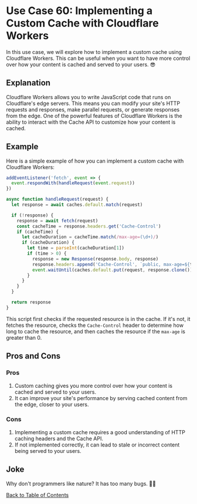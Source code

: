# Use Case 60: Implementing a Custom Cache with Cloudflare Workers

In this use case, we will explore how to implement a custom cache using Cloudflare Workers. This can be useful when you want to have more control over how your content is cached and served to your users. 😎

## Explanation

Cloudflare Workers allows you to write JavaScript code that runs on Cloudflare's edge servers. This means you can modify your site's HTTP requests and responses, make parallel requests, or generate responses from the edge. One of the powerful features of Cloudflare Workers is the ability to interact with the Cache API to customize how your content is cached.

## Example

Here is a simple example of how you can implement a custom cache with Cloudflare Workers:

```javascript
addEventListener('fetch', event => {
  event.respondWith(handleRequest(event.request))
})

async function handleRequest(request) {
  let response = await caches.default.match(request)

  if (!response) {
    response = await fetch(request)
    const cacheTime = response.headers.get('Cache-Control')
    if (cacheTime) {
      let cacheDuration = cacheTime.match(/max-age=(\d+)/)
      if (cacheDuration) {
        let time = parseInt(cacheDuration[1])
        if (time > 0) {
          response = new Response(response.body, response)
          response.headers.append('Cache-Control', `public, max-age=${time}`)
          event.waitUntil(caches.default.put(request, response.clone()))
        }
      }
    }
  }

  return response
}
```

This script first checks if the requested resource is in the cache. If it's not, it fetches the resource, checks the `Cache-Control` header to determine how long to cache the resource, and then caches the resource if the `max-age` is greater than 0.

## Pros and Cons

### Pros

1. Custom caching gives you more control over how your content is cached and served to your users.
2. It can improve your site's performance by serving cached content from the edge, closer to your users.

### Cons

1. Implementing a custom cache requires a good understanding of HTTP caching headers and the Cache API.
2. If not implemented correctly, it can lead to stale or incorrect content being served to your users.

## Joke

Why don't programmers like nature? It has too many bugs. 🐛😂

[Back to Table of Contents](table_of_contents.md)